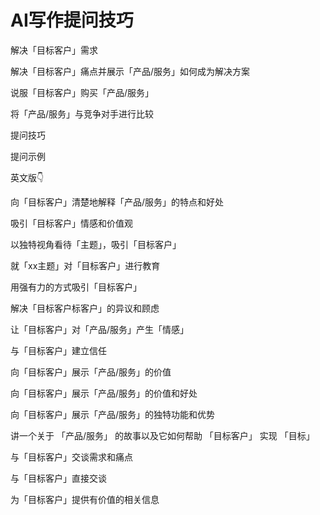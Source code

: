 # AI写作提问技巧

解决「目标客户」需求

解决「目标客户」痛点并展示「产品/服务」如何成为解决方案

说服「目标客户」购买「产品/服务」

将「产品/服务」与竞争对手进行比较

提问技巧

提问示例

英文版👇

向「目标客户」清楚地解释「产品/服务」的特点和好处

吸引「目标客户」情感和价值观

以独特视角看待「主题」，吸引「目标客户」

就「xx主题」对「目标客户」进行教育

用强有力的方式吸引「目标客户」

解决「目标客户标客户」的异议和顾虑

让「目标客户」对「产品/服务」产生「情感」

与「目标客户」建立信任

向「目标客户」展示「产品/服务」的价值

向「目标客户」展示「产品/服务」的价值和好处

向「目标客户」展示「产品/服务」的独特功能和优势

讲一个关于 「产品/服务」 的故事以及它如何帮助 「目标客户」 实现 「目标」

与「目标客户」交谈需求和痛点

与「目标客户」直接交谈

为「目标客户」提供有价值的相关信息

﻿